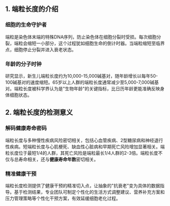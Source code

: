 ## 1. 端粒长度的介绍

### 细胞的生命守护者

端粒是染色体末端的特殊DNA序列，防止染色体在细胞分裂时受损。每次细胞分裂，端粒会缩短一小部分，这个过程犹如细胞生命的倒计时器。当端粒缩短至临界点，细胞停止分裂并进入衰老状态。

### 年龄的分子时钟

研究显示，新生儿端粒长度约为10,000-15,000碱基对，随年龄增长以每年50-100碱基对的速度缩短。65岁以上人群的端粒长度通常减少至5,000-7,000碱基对。端粒长度被科学界认为是"生物年龄"的关键指标，比日历年龄更能准确反映身体细胞状态。

## 2. 端粒长度的检测意义

### 解码健康寿命密码

端粒长度与多种慢性疾病风险密切相关，包括心血管疾病、2型糖尿病和神经退行性疾病。短端粒长度与心肌梗死、缺血性心脏病和早期死亡风险增加显著相关。端粒长度位于最短1/4的人群，其死亡风险是端粒最长1/4人群的2-3倍。端粒长度不仅与总寿命相关，还与**健康寿命年数**密切相关。

### 精准健康干预

端粒长度检测提供了健康干预的精准切入点，让抽象的"抗衰老"变为具体的数据指导。基于检测结果，专业团队可制定个性化的生活方式调整建议、营养补充方案和压力管理策略等个性化干预方案，有效延缓细胞老化过程。